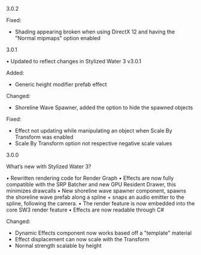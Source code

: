 ﻿3.0.2

Fixed:
- Shading appearing broken when using DirectX 12 and having the "Normal mipmaps" option enabled

3.0.1

• Updated to reflect changes in Stylized Water 3 v3.0.1

Added:
- Generic height modifier prefab effect

Changed:
- Shoreline Wave Spawner, added the option to hide the spawned objects

Fixed:
- Effect not updating while manipulating an object when Scale By Transform was enabled
- Scale By Transform option not respective negative scale values

3.0.0

What’s new with Stylized Water 3?

• Rewritten rendering code for Render Graph
• Effects are now fully compatible with the SRP Batcher and new GPU Resident Drawer, this minimizes drawcalls
• New shoreline wave spawner component, spawns the shoreline wave prefab along a spline + snaps an audio emitter to the spline, following the camera.
• The render feature is now embedded into the core SW3 render feature
• Effects are now readable through C#

Changed:
- Dynamic Effects component now works based off a "template" material
- Effect displacement can now scale with the Transform
- Normal strength scalable by height